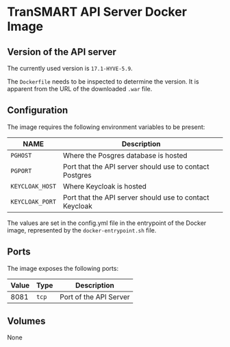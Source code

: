 # TranSMART API Server Docker Image

## Version of the API server
The currently used version is `17.1-HYVE-5.9`.

The `Dockerfile` needs to be inspected to determine the version. It
is apparent from the URL of the downloaded `.war` file.

## Configuration

The image requires the following environment variables to be present:

NAME            | Description
----------------|--------------------------------------------------------
`PGHOST`        | Where the Posgres database is hosted  
`PGPORT`        | Port that the API server should use to contact Postgres
`KEYCLOAK_HOST` | Where Keycloak is hosted  
`KEYCLOAK_PORT` | Port that the API server should use to contact Keycloak  

The values are set in the config.yml file in the entrypoint of the Docker image,
represented by the `docker-entrypoint.sh` file.

## Ports

The image exposes the following ports:

Value    | Type  | Description
---------|-------|-----------------
8081     | `tcp` | Port of the API Server  


## Volumes
None
